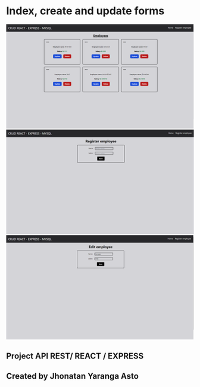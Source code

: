 # Index, create and update forms 

![Screenshot](index.png)
![Screenshot](form-register.png)
![Screenshot](update-form.png)


## Project API REST/ REACT / EXPRESS

## Created by Jhonatan Yaranga Asto
